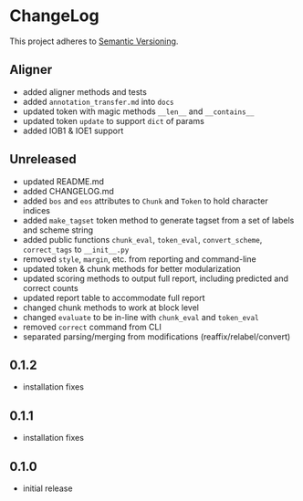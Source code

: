 # ChangeLog

This project adheres to [Semantic Versioning](https://semver.org/).

## Aligner
- added aligner methods and tests
- added `annotation_transfer.md` into `docs`
- updated token with magic methods `__len__` and `__contains__`
- updated token `update` to support `dict` of params
- added IOB1 & IOE1 support

## Unreleased
- updated README.md
- added CHANGELOG.md
- added `bos` and `eos` attributes to `Chunk` and `Token` to hold character indices
- added `make_tagset` token method to generate tagset from a set of labels and scheme string
- added public functions `chunk_eval`, `token_eval`, `convert_scheme`, `correct_tags` to `__init__.py`
- removed `style`, `margin`, etc. from reporting and command-line
- updated token & chunk methods for better modularization
- updated scoring methods to output full report, including predicted and correct counts
- updated report table to accommodate full report
- changed chunk methods to work at block level
- changed `evaluate` to be in-line with `chunk_eval` and `token_eval`
- removed `correct` command from CLI
- separated parsing/merging from modifications (reaffix/relabel/convert)

## 0.1.2

- installation fixes

## 0.1.1

- installation fixes

## 0.1.0

- initial release